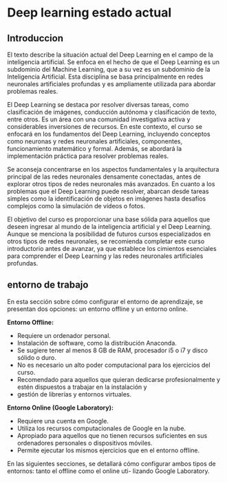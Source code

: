 # Deep learning estado actual

## Introduccion

El texto describe la situación actual del Deep Learning en el campo de la inteligencia artificial. Se enfoca en el hecho
de que el Deep Learning es un subdominio del Machine Learning, que a su vez es un subdominio de la Inteligencia Artificial.
Esta disciplina se basa principalmente en redes neuronales artificiales profundas y es ampliamente utilizada para abordar
problemas reales.

El Deep Learning se destaca por resolver diversas tareas, como clasificación de imágenes, conducción autónoma y clasificación
de texto, entre otros. Es un área con una comunidad investigativa activa y considerables inversiones de recursos. En este
contexto, el curso se enfocará en los fundamentos del Deep Learning, incluyendo conceptos como neuronas y redes neuronales
artificiales, componentes, funcionamiento matemático y formal. Además, se abordará la implementación práctica para resolver
problemas reales.

Se aconseja concentrarse en los aspectos fundamentales y la arquitectura principal de las redes neuronales densamente
conectadas, antes de explorar otros tipos de redes neuronales más avanzados. En cuanto a los problemas que el Deep Learning
puede resolver, abarcan desde tareas simples como la identificación de objetos en imágenes hasta desafíos complejos como
la simulación de vídeos o fotos.

El objetivo del curso es proporcionar una base sólida para aquellos que deseen ingresar al mundo de la inteligencia artificial
y el Deep Learning. Aunque se menciona la posibilidad de futuros cursos especializados en otros tipos de redes neuronales, se
recomienda completar este curso introductorio antes de avanzar, ya que establece los cimientos esenciales para comprender
el Deep Learning y las redes neuronales artificiales profundas.

## entorno de trabajo

En esta sección sobre cómo configurar el entorno de aprendizaje, se presentan dos opciones: un entorno offline y un
entorno online.

**Entorno Offline:**

- Requiere un ordenador personal.
- Instalación de software, como la distribución Anaconda.
- Se sugiere tener al menos 8 GB de RAM, procesador i5 o i7 y disco sólido o duro.
- No es necesario un alto poder computacional para los ejercicios del curso.
- Recomendado para aquellos que quieran dedicarse profesionalmente y estén dispuestos a trabajar en la instalación y
- gestión de librerías y entornos virtuales.

**Entorno Online (Google Laboratory):**

- Requiere una cuenta en Google.
- Utiliza los recursos computacionales de Google en la nube.
- Apropiado para aquellos que no tienen recursos suficientes en sus ordenadores personales o dispositivos móviles.
- Permite ejecutar los mismos ejercicios que en el entorno offline.

En las siguientes secciones, se detallará cómo configurar ambos tipos de entornos: tanto el offline como el online uti-
lizando Google Laboratory.
